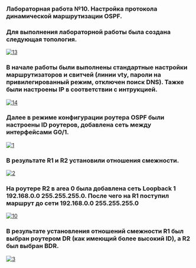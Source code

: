 ### Лабораторная работа №10. Настройка протокола динамической маршрутизации OSPF.

### Для выполнения лабораторной работы была создана следующая топология.

<a href="https://imgbb.com/"><img src="https://i.ibb.co/VLc2DRT/13.jpg" alt="13" border="0"></a>

### В начале работы были выполнены стандартные настройки маршрутизаторов и свитчей (линии vty, пароли на привилегированный режим, отключен поиск DNS). Тажке были настроены IP в соответствии с интрукцией.

<a href="https://ibb.co/BfkbXXS"><img src="https://i.ibb.co/qD6KttP/14.jpg" alt="14" border="0"></a>

### Далее в режиме конфигурации роутера OSPF были настроены ID роутеров, добавлена сеть между интерфейсами G0/1. 

<a href="https://ibb.co/T089QQR"><img src="https://i.ibb.co/FYwRQQJ/1.jpg" alt="1" border="0"></a>

### В результате R1 и R2 установили отношения смежности.

<a href="https://ibb.co/YLJfkXC"><img src="https://i.ibb.co/1mBRqMg/2.jpg" alt="2" border="0"></a>

### На роутере R2 в area 0 была добавлена сеть Loopback 1 192.168.0.0 255.255.255.0. После чего на R1 поступил маршрут до сети 192.168.0.0 255.255.255.0

<a href="https://imgbb.com/"><img src="https://i.ibb.co/QmkRTdW/10.jpg" alt="10" border="0"></a>

### В результате установления отношений смежности R1 был выбран роутером DR (как имеющий более высокий ID), а R2 был выбран BDR.

<a href="https://ibb.co/xhHXmXy"><img src="https://i.ibb.co/zsJQ8Q1/3.jpg" alt="3" border="0"></a>





